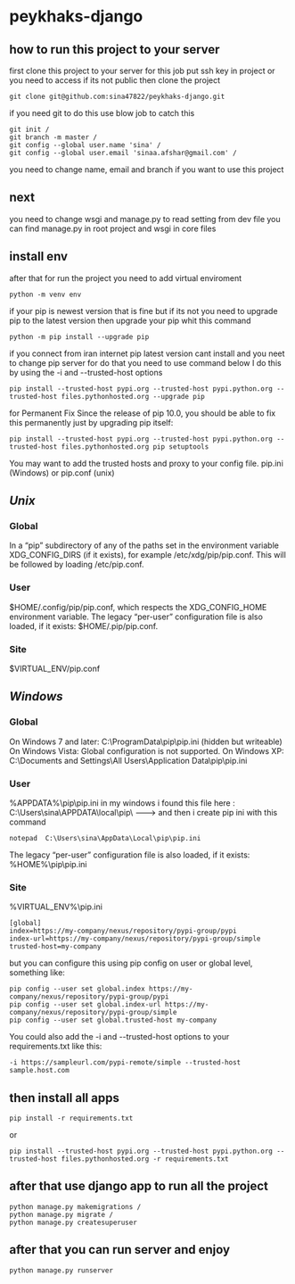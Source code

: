 # peykhaks-django

## how to run this project to your server
first clone this project to your server 
for this job put ssh key in project or you need to access if its not public
then clone the project
```
git clone git@github.com:sina47822/peykhaks-django.git
```
if you need git to do this use blow job to catch this
```
git init /
git branch -m master /
git config --global user.name 'sina' /
git config --global user.email 'sinaa.afshar@gmail.com' /
```
you need to change name, email and branch if you want to use this project

## next
you need to change wsgi and manage.py to read setting from dev file
you can find manage.py in root project and wsgi in core files
## install env
after that for run the project you need to add virtual enviroment
```
python -m venv env
```
if your pip is newest version that is fine but if its not you need to upgrade pip to the latest version
then upgrade your pip whit this command
```
python -m pip install --upgrade pip
```
if you connect from iran internet pip latest version cant install and you neet to change pip server for do that you need to use command below
 I do this by using the -i and --trusted-host options
```
pip install --trusted-host pypi.org --trusted-host pypi.python.org --trusted-host files.pythonhosted.org --upgrade pip
```
for Permanent Fix
Since the release of pip 10.0, you should be able to fix this permanently just by upgrading pip itself:
```
pip install --trusted-host pypi.org --trusted-host pypi.python.org --trusted-host files.pythonhosted.org pip setuptools
```
You may want to add the trusted hosts and proxy to your config file.
pip.ini (Windows) or pip.conf (unix)

## ***Unix***
### **Global**
  In a “pip” subdirectory of any of the paths set in the environment variable XDG_CONFIG_DIRS (if it exists), for example /etc/xdg/pip/pip.conf.
  This will be followed by loading /etc/pip.conf.
### **User**
  $HOME/.config/pip/pip.conf, which respects the XDG_CONFIG_HOME environment variable.
  The legacy “per-user” configuration file is also loaded, if it exists: $HOME/.pip/pip.conf.
### **Site**
  $VIRTUAL_ENV/pip.conf
## ***Windows***

### **Global**
  On Windows 7 and later: C:\ProgramData\pip\pip.ini (hidden but writeable)
  On Windows Vista: Global configuration is not supported.
  On Windows XP: C:\Documents and Settings\All Users\Application Data\pip\pip.ini  
### **User**
  %APPDATA%\pip\pip.ini
  in my windows i found this file here : C:\Users\sina\APPDATA\local\pip\ ---> and then i create pip ini with this command
```
notepad  C:\Users\sina\AppData\Local\pip\pip.ini
```
  The legacy “per-user” configuration file is also loaded, if it exists: %HOME%\pip\pip.ini
### **Site**
   %VIRTUAL_ENV%\pip.ini

```
[global]
index=https://my-company/nexus/repository/pypi-group/pypi
index-url=https://my-company/nexus/repository/pypi-group/simple
trusted-host=my-company
```
but you can configure this using pip config on user or global level, something like:
```
pip config --user set global.index https://my-company/nexus/repository/pypi-group/pypi
pip config --user set global.index-url https://my-company/nexus/repository/pypi-group/simple
pip config --user set global.trusted-host my-company
```
You could also add the -i and --trusted-host options to your requirements.txt like this:
```
-i https://sampleurl.com/pypi-remote/simple --trusted-host sample.host.com
```

## then install all apps
```
pip install -r requirements.txt
```
or
```
pip install --trusted-host pypi.org --trusted-host pypi.python.org --trusted-host files.pythonhosted.org -r requirements.txt
```
## after that use django app to run all the project
```
python manage.py makemigrations /
python manage.py migrate /
python manage.py createsuperuser
```
## after that you can run server and enjoy
```
python manage.py runserver
```

